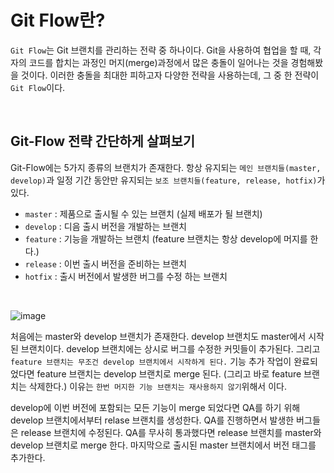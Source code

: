 # Git Flow란?

`Git Flow`는 Git 브랜치를 관리하는 전략 중 하나이다. Git을 사용하여 협업을 할 때, 각자의 코드를 합치는 과정인 머지(merge)과정에서 
많은 충돌이 일어나는 것을 경험해봤을 것이다. 이러한 충돌을 최대한 피하고자 다양한 전략을 사용하는데, 그 중 한 전략이 `Git Flow`이다.

<br>

## Git-Flow 전략 간단하게 살펴보기

Git-Flow에는 5가지 종류의 브랜치가 존재한다. 항상 유지되는 `메인 브랜치들(master, develop)`과 일정 기간 동안만 유지되는 `보조 브랜치들(feature, release, hotfix)`가 있다.

- `master` : 제품으로 출시될 수 있는 브랜치 (실제 배포가 될 브랜치)
- `develop` : 디음 출시 버전을 개발하는 브랜치
- `feature` : 기능을 개발하는 브랜치 (feature 브랜치는 항상 develop에 머지를 한다.)
- `release` : 이번 출시 버전을 준비하는 브랜치
- `hotfix` : 출시 버전에서 발생한 버그를 수정 하는 브랜치

<br>

![image](https://user-images.githubusercontent.com/45676906/97078753-35fa5300-1629-11eb-9e84-910885e02bba.png)

처음에는 master와 develop 브랜치가 존재한다. develop 브랜치도 master에서 시작된 브랜치이다. develop 브랜치에는 상시로 버그를 수정한 커밋들이 추가된다. 
그리고 `feature 브랜치는 무조건 develop 브랜치에서 시작하게 된다.` 기능 추가 작업이 완료되었다면 feature 브랜치는 develop 브랜치로 merge 된다. (그리고 바로 feature 브랜치는 삭제한다.)
이유는 `한번 머지한 기능 브랜치는 재사용하지 않기`위해서 이다.
<br>

develop에 이번 버전에 포함되는 모든 기능이 merge 되었다면 QA를 하기 위해 develop 브랜치에서부터 relase 브랜치를 생성한다. 
QA를 진행하면서 발생한 버그들은 release 브랜치에 수정된다. QA를 무사히 통과했다면 release 브랜치를 master와 develop 브랜치로 merge 한다.
마지막으로 출시된 master 브랜치에서 버전 태그를 추가한다.